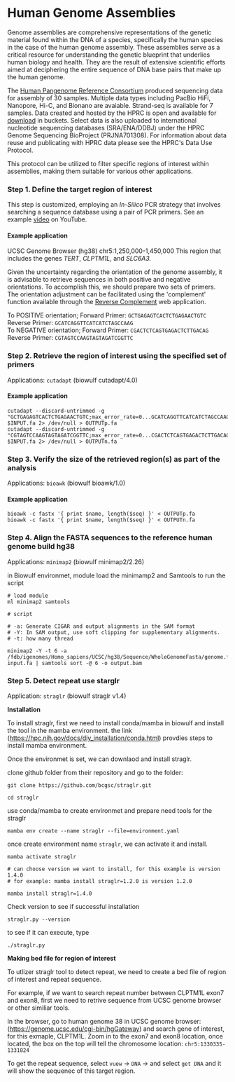 # Human Genome Assemblies

Genome assemblies are comprehensive representations of the genetic material found within the DNA of a species, specifically the human species in the case of the human genome assembly. These assemblies serve as a critical resource for understanding the genetic blueprint that underlies human biology and health. They are the result of extensive scientific efforts aimed at deciphering the entire sequence of DNA base pairs that make up the human genome.

The [Human Pangenome Reference Consortium](https://humanpangenome.org/) produced sequencing data for assembly of 30 samples. Multiple data types including PacBio HiFi, Nanopore, Hi-C, and Bionano are avaiable. Strand-seq is available for 7 samples. Data created and hosted by the HPRC is open and available for [download](https://github.com/human-pangenomics/HPP_Year1_Data_Freeze_v1.0) in buckets. Select data is also uploaded to international nucleotide sequencing databases (SRA/ENA/DDBJ) under the HPRC Genome Sequencing BioProject (PRJNA701308). For information about data reuse and publicating with HPRC data please see the HPRC's Data Use Protocol.

This protocol can be utilized to filter specific regions of interest within assemblies, making them suitable for various other applications.


### Step 1. Define the target region of interest
This step is customized, employing an *In-Silico* PCR strategy that involves searching a sequence database using a pair of PCR primers. See an example [video](https://www.youtube.com/watch?v=U8_QYwmdGYU) on YouTube.

#### Example application
UCSC Genome Browser (hg38) chr5:1,250,000-1,450,000
This region that includes the genes *TERT*, *CLPTM1L*, and *SLC6A3.*

Given the uncertainty regarding the orientation of the genome assembly, it is advisable to retrieve sequences in both positive and negative orientations. To accomplish this, we should prepare two sets of primers. The orientation adjustment can be facilitated using the 'complement' function available through the [Reverse Complement](https://www.bioinformatics.org/sms/index.html) web application.  

To POSITIVE orientation; Forward Primer: `GCTGAGAGTCACTCTGAGAACTGTC`  Reverse Primer: `GCATCAGGTTCATCATCTAGCCAAG`  
To NEGATIVE orientation; Forward Primer: `CGACTCTCAGTGAGACTCTTGACAG`  Reverse Primer: `CGTAGTCCAAGTAGTAGATCGGTTC`


### Step 2. Retrieve the region of interest using the specified set of primers
Applications: 
`cutadapt` (biowulf cutadapt/4.0)

#### Example application

```
cutadapt --discard-untrimmed -g "GCTGAGAGTCACTCTGAGAACTGTC;max_error_rate=0...GCATCAGGTTCATCATCTAGCCAAG;max_error_rate=0" $INPUT.fa 2> /dev/null > OUTPUTp.fa
cutadapt --discard-untrimmed -g "CGTAGTCCAAGTAGTAGATCGGTTC;max_error_rate=0...CGACTCTCAGTGAGACTCTTGACAG;max_error_rate=0" $INPUT.fa 2> /dev/null > OUTPUTn.fa
```


### Step 3. Verify the size of the retrieved region(s) as part of the analysis
Applications: 
`bioawk` (biowulf bioawk/1.0)

#### Example application

```
bioawk -c fastx '{ print $name, length($seq) }' < OUTPUTp.fa
bioawk -c fastx '{ print $name, length($seq) }' < OUTPUTn.fa
```

### Step 4. Align the FASTA sequences to the reference human genome build hg38
Applications: 
`minimap2` (biowulf minimap2/2.26)

in Biowulf environmet, module load the minimamp2 and Samtools to run the script

```
# load module
ml minimap2 samtools

# script

# -a: Generate CIGAR and output alignments in the SAM format
# -Y: In SAM output, use soft clipping for supplementary alignments.
# -t: how many thread

minimap2 -Y -t 6 -a /fdb/igenomes/Homo_sapiens/UCSC/hg38/Sequence/WholeGenomeFasta/genome.fa input.fa | samtools sort -@ 6 -o output.bam

```

### Step 5. Detect repeat use starglr

Application: `straglr` (biowulf straglr v1.4)

**Installation**

To install straglr, first we need to install conda/mamba in biowulf and install the tool in the mamba environment.
the link (https://hpc.nih.gov/docs/diy_installation/conda.html) provdies steps to install mamba environment.

Once the environmet is set, we can downlaod and install straglr.

clone github folder from their repository and go to the folder:

```
git clone https://github.com/bcgsc/straglr.git

cd straglr

```

use conda/mamba to create environmet and prepare need tools for the straglr

```
mamba env create --name straglr --file=environment.yaml
```
once create environment name `straglr`, we can activate it and install. 

```
mamba activate straglr

# can choose version we want to install, for this example is version 1.4.0
# for example: mamba install straglr=1.2.0 is version 1.2.0 

mamba install straglr=1.4.0
```

Check version to see if successful installation

```
straglr.py --version
```

to see if it can execute, type

```
./straglr.py
```
**Making bed file for region of interest**

To utlizer straglr tool to detect repeat, we need to create a bed file of region of interest and repeat sequence.

For example, if we want to search repeat number between CLPTM1L exon7 and exon8, first we need to retrive sequence from UCSC genome browser or other similiar tools.

In the browser, go to human genome 38 in UCSC genome browser: (https://genome.ucsc.edu/cgi-bin/hgGateway) and search gene of interest, for this exmaple, CLPTM1L.
Zoom in to the exon7 and exon8 location, once located, the box on the top will tell the chromosome location: `chr5:1330335-1331824`

To get the repeat sequence, select `vuew` -> `DNA` -> and select `get DNA` and it will show the sequenec of this target region. 


